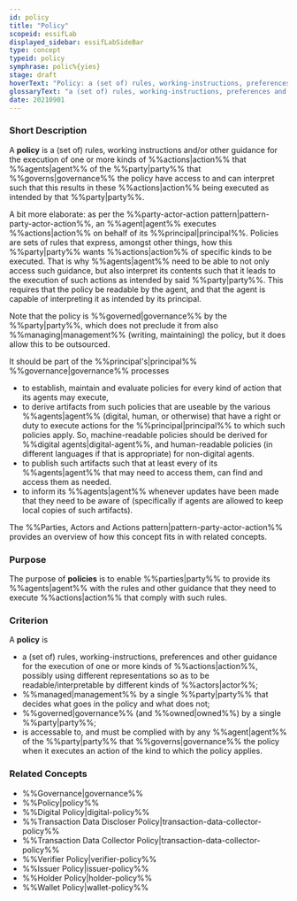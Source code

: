 ```yaml
---
id: policy
title: "Policy"
scopeid: essifLab
displayed_sidebar: essifLabSideBar
type: concept
typeid: policy
symphrase: polic%{yies}
stage: draft
hoverText: "Policy: a (set of) rules, working-instructions, preferences and other guidance for the execution of one or more kinds of Actions, that Agents of the Party that Governs the policy have access to and can interpret such that this results in these Actions being executed as intended by that Party."
glossaryText: "a (set of) rules, working-instructions, preferences and other guidance for the execution of one or more kinds of %%actions^action%%, that %%agents^agent%% of the %%party^party%% that %%governs^governance%% the policy have access to and can interpret such that this results in these %%actions^action%% being executed as intended by that %%party^party%%."
date: 20210901
---
```


### Short Description
A **policy** is a (set of) rules, working instructions and/or other guidance for the execution of one or more kinds of %%actions|action%% that %%agents|agent%% of the %%party|party%% that %%governs|governance%% the policy have access to and can interpret such that this results in these %%actions|action%% being executed as intended by that %%party|party%%.

A bit more elaborate: as per the %%party-actor-action pattern|pattern-party-actor-action%%, an %%agent|agent%% executes %%actions|action%% on behalf of its %%principal|principal%%. Policies are sets of rules that express, amongst other things, how this %%party|party%% wants %%actions|action%% of specific kinds to be executed. That is why %%agents|agent%% need to be able to not only access such guidance, but also interpret its contents such that it leads to the execution of such actions as intended by said %%party|party%%. This requires that the policy be readable by the agent, and that the agent is capable of interpreting it as intended by its principal.

Note that the policy is %%governed|governance%% by the %%party|party%%, which does not preclude it from also %%managing|management%% (writing, maintaining) the policy, but it does allow this to be outsourced.

It should be part of the %%principal's|principal%% %%governance|governance%% processes
- to establish, maintain and evaluate policies for every kind of action that its agents may execute,
- to derive artifacts from such policies that are useable by the various %%agents|agent%% (digital, human, or otherwise) that have a right or duty to execute actions for the %%principal|principal%% to which such policies apply. So, machine-readable policies should be derived for %%digital agents|digital-agent%%, and human-readable policies (in different languages if that is appropriate) for non-digital agents.
- to publish such artifacts such that at least every of its %%agents|agent%% that may need to access them, can find and access them as needed.
- to inform its %%agents|agent%% whenever updates have been made that they need to be aware of (specifically if agents are allowed to keep local copies of such artifacts).

The %%Parties, Actors and Actions pattern|pattern-party-actor-action%% provides an overview of how this concept fits in with related concepts.

### Purpose
The purpose of **policies** is to enable %%parties|party%% to provide its %%agents|agent%% with the rules and other guidance that they need to execute %%actions|action%% that comply with such rules.

### Criterion
A **policy** is
- a (set of) rules, working-instructions, preferences and other guidance for the execution of one or more kinds of %%actions|action%%, possibly using different representations so as to be readable/interpretable by different kinds of %%actors|actor%%;
- %%managed|management%% by a single %%party|party%% that decides what goes in the policy and what does not;
- %%governed|governance%% (and %%owned|owned%%) by a single %%party|party%%;
- is accessable to, and must be complied with by any %%agent|agent%% of the %%party|party%% that %%governs|governance%% the policy when it executes an action of the kind to which the policy applies.

### Related Concepts
- %%Governance|governance%%
- %%Policy|policy%%
- %%Digital Policy|digital-policy%%
- %%Transaction Data Discloser Policy|transaction-data-collector-policy%%
- %%Transaction Data Collector Policy|transaction-data-collector-policy%%
- %%Verifier Policy|verifier-policy%%
- %%Issuer Policy|issuer-policy%%
- %%Holder Policy|holder-policy%%
- %%Wallet Policy|wallet-policy%%